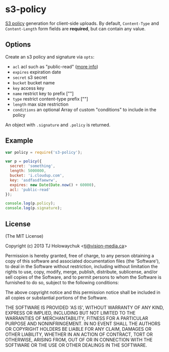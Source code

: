
# s3-policy

  [S3 policy][] generation for client-side uploads. By default, `Content-Type` and
  `Content-Length` form fields are __required__, but can contain any value.

## Options

Create an s3 policy and signature via `opts`:

 - `acl` acl such as "public-read" ([more info](http://docs.aws.amazon.com/AmazonS3/latest/dev/acl-overview.html#canned-acl))
 - `expires` expiration date
 - `secret` s3 secret
 - `bucket` bucket name
 - `key` access key
 - `name` restrict key to prefix [""]
 - `type` restrict content-type prefix [""]
 - `length` max size restriction
 - `conditions` an optional Array of custom "conditions" to include in the policy

An object with `.signature` and `.policy` is returned.

## Example

```js
var policy = require('s3-policy');

var p = policy({
  secret: 'something',
  length: 5000000,
  bucket: 'i.cloudup.com',
  key: 'asdfasdfaewrw',
  expires: new Date(Date.now() + 60000),
  acl: 'public-read'
});

console.log(p.policy);
console.log(p.signature);
```

## License

(The MIT License)

Copyright (c) 2013 TJ Holowaychuk &lt;tj@vision-media.ca&gt;

Permission is hereby granted, free of charge, to any person obtaining
a copy of this software and associated documentation files (the
'Software'), to deal in the Software without restriction, including
without limitation the rights to use, copy, modify, merge, publish,
distribute, sublicense, and/or sell copies of the Software, and to
permit persons to whom the Software is furnished to do so, subject to
the following conditions:

The above copyright notice and this permission notice shall be
included in all copies or substantial portions of the Software.

THE SOFTWARE IS PROVIDED 'AS IS', WITHOUT WARRANTY OF ANY KIND,
EXPRESS OR IMPLIED, INCLUDING BUT NOT LIMITED TO THE WARRANTIES OF
MERCHANTABILITY, FITNESS FOR A PARTICULAR PURPOSE AND NONINFRINGEMENT.
IN NO EVENT SHALL THE AUTHORS OR COPYRIGHT HOLDERS BE LIABLE FOR ANY
CLAIM, DAMAGES OR OTHER LIABILITY, WHETHER IN AN ACTION OF CONTRACT,
TORT OR OTHERWISE, ARISING FROM, OUT OF OR IN CONNECTION WITH THE
SOFTWARE OR THE USE OR OTHER DEALINGS IN THE SOFTWARE.

[S3 policy]: http://docs.aws.amazon.com/AmazonS3/latest/dev/HTTPPOSTForms.html#HTTPPOSTConstructPolicy
